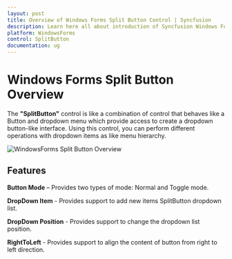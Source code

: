 ```yaml
---
layout: post
title: Overview of Windows Forms Split Button Control | Syncfusion
description: Learn here all about introduction of Syncfusion Windows Forms Split Button control, its elements and more details.
platform: WindowsForms
control: SplitButton 
documentation: ug
---
```


# Windows Forms Split Button Overview

The **"SplitButton"** control is like a combination of control that behaves like a Button and dropdown menu which provide access to create a dropdown button-like interface. Using this control, you can perform different operations with dropdown items as like menu hierarchy. 

![WindowsForms Split Button Overview](overview_images/windowsforms-split-button-overview.png)

## Features

**Button Mode** – Provides two types of mode: Normal and Toggle mode.

**DropDown Item** - Provides support to add new items SplitButton dropdown list.

**DropDown Position** - Provides support to change the dropdown list position.

**RightToLeft** - Provides support to align the content of button from right to left direction.